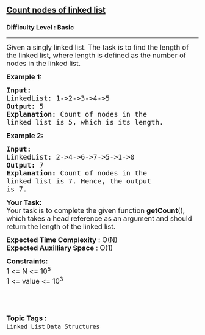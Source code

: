 <h2><a href="https://www.geeksforgeeks.org/problems/count-nodes-of-linked-list/1?page=1&category=Linked%20List,doubly-linked-list,circular-linked-list,circular%20linked%20list&difficulty=Basic,Easy&sortBy=submissions">Count nodes of linked list</a></h2><h3>Difficulty Level : Basic</h3><hr><div class="problems_problem_content__Xm_eO"><p><span style="font-size: 18px;">Given a singly linked list. The task is to find the length of the linked list, where length is defined as the number of nodes in the linked list.</span></p>
<p><strong><span style="font-size: 18px;">Example 1:</span></strong></p>
<pre><strong><span style="font-size: 18px;">Input:
</span></strong><span style="font-size: 18px;">LinkedList: 1-&gt;2-&gt;3-&gt;4-&gt;5
<strong>Output: </strong>5<strong>
Explanation: </strong>Count of nodes in the 
linked list is 5, which is its length.</span>
</pre>
<p><strong><span style="font-size: 18px;">Example 2:</span></strong></p>
<pre><strong><span style="font-size: 18px;">Input:
</span></strong><span style="font-size: 18px;">LinkedList: 2-&gt;4-&gt;6-&gt;7-&gt;5-&gt;1-&gt;0
<strong>Output: </strong>7<strong>
Explanation: </strong>Count of nodes in the
linked list is 7. Hence, the output
is 7.</span></pre>
<p><span style="font-size: 18px;"><strong>Your Task:</strong><br>Your task is to complete the given function <strong>getCount</strong>(), which takes a head reference as an argument and should return the length of the linked list.</span></p>
<p><span style="font-size: 18px;"><strong>Expected Time Complexity</strong> : O(N)<br><strong>Expected Auxilliary Space</strong> : O(1)</span></p>
<p><span style="font-size: 18px;"><strong>Constraints:</strong><br>1 &lt;= N &lt;= 10<sup>5</sup><br>1 &lt;= value &lt;= 10<sup>3</sup></span></p>
<p>&nbsp;</p></div><br><p><span style=font-size:18px><strong>Topic Tags : </strong><br><code>Linked List</code>&nbsp;<code>Data Structures</code>&nbsp;
